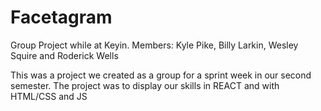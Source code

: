 # Facetagram
Group Project while at Keyin. Members: Kyle Pike, Billy Larkin, Wesley Squire and Roderick Wells 

This was a project we created as a group for a sprint week in our second semester.
The project was to display our skills in REACT and with HTML/CSS and JS
